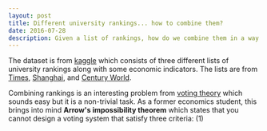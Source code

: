 ```yaml
---
layout: post
title: Different university rankings... how to combine them?
date: 2016-07-28
description: Given a list of rankings, how do we combine them in a way that makes sense?
---
```


The dataset is from [kaggle](https://www.kaggle.com/mylesoneill/world-university-rankings)
which consists of three different lists of
university rankings along with some economic indicators. The lists are from 
[Times](https://www.timeshighereducation.com/world-university-rankings), 
[Shanghai](http://www.shanghairanking.com/), and [Century World](http://cwur.org/).

Combining rankings is an interesting problem from 
[voting theory](https://en.wikipedia.org/wiki/Voting_system) which sounds easy but it is a
non-trivial task. As a former economics student, this brings into mind __Arrow's impossibility 
theorem__ which states that you cannot design a voting system that satisfy three criteria: 
(1) 